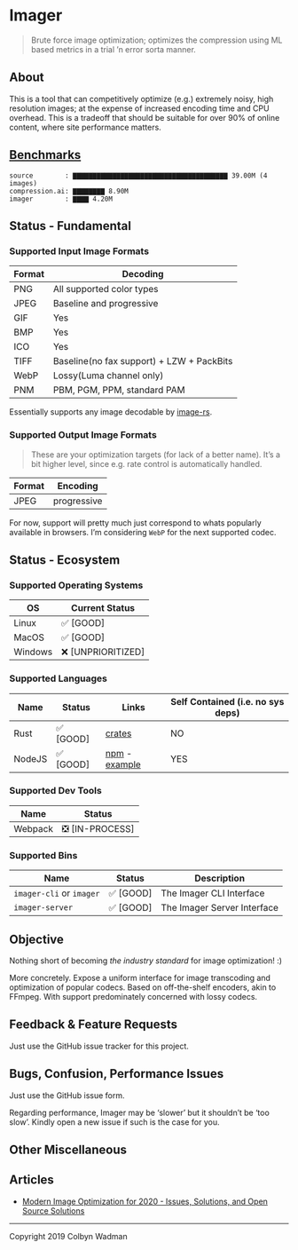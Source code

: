 # Imager
> Brute force image optimization; optimizes the compression using ML based metrics in a trial ’n error sorta manner.

## About

This is a tool that can competitively optimize (e.g.) extremely noisy, high resolution images; at the expense of increased encoding time and CPU overhead. This is a tradeoff that should be suitable for over 90% of online content, where site performance matters.


## [Benchmarks](https://github.com/colbyn/imager-bench-2019-11-2)

```text
source        : ▇▇▇▇▇▇▇▇▇▇▇▇▇▇▇▇▇▇▇▇▇▇▇▇▇▇▇▇▇▇▇▇▇▇▇▇▇▇▇ 39.00M (4 images)
compression.ai: ▇▇▇▇▇▇▇▇ 8.90M
imager        : ▇▇▇▇ 4.20M
```

## Status - Fundamental

### Supported **Input** Image Formats

| Format | Decoding |
| ------ | -------- |
| PNG    | All supported color types |
| JPEG   | Baseline and progressive |
| GIF    | Yes |
| BMP    | Yes |
| ICO    | Yes |
| TIFF   | Baseline(no fax support) + LZW + PackBits |
| WebP   | Lossy(Luma channel only) |
| PNM    | PBM, PGM, PPM, standard PAM |

Essentially supports any image decodable by [image-rs](https://github.com/image-rs/image.git).

### Supported **Output** Image Formats

> These are your optimization targets (for lack of a better name). It’s a bit higher level, since e.g. rate control is automatically handled.

| Format | Encoding |
| ------ | -------- |
| JPEG   | progressive |

For now, support will pretty much just correspond to whats popularly available in browsers. I’m considering `WebP` for the next supported codec.

## Status - Ecosystem

### Supported Operating Systems

| OS     | Current Status |
| ------ | -------- |
| Linux   | ✅ [GOOD] |
| MacOS   | ✅ [GOOD] |
| Windows   | ❌ [UNPRIORITIZED] |

### Supported Languages

| Name | Status | Links | Self Contained (i.e. no sys deps) |
| ------ | -------- | -------- | -------- |
| Rust   | ✅ [GOOD] | [crates](https://crates.io/crates/imager) | NO |
| NodeJS   | ✅ [GOOD] | [npm](https://www.npmjs.com/package/imager-io) - [example](https://git.io/Jeo6e) | YES |

### Supported Dev Tools

| Name | Status |
| ------ | -------- |
| Webpack   | ❎ [IN-PROCESS] |

### Supported Bins

| Name                     | Status    | Description                 |
| -                        | -         | -                           |
| `imager-cli` or `imager` | ✅ [GOOD] | The Imager CLI Interface    |
| `imager-server`   	   | ✅ [GOOD] | The Imager Server Interface |


## Objective
Nothing short of becoming *the industry standard* for image optimization! :)

More concretely. Expose a uniform interface for image transcoding and optimization of popular codecs. Based on off-the-shelf encoders, akin to FFmpeg. With support predominately concerned with lossy codecs.

## Feedback & Feature Requests
Just use the GitHub issue tracker for this project.

## Bugs, Confusion, Performance Issues
Just use the GitHub issue form.

Regarding performance, Imager may be ‘slower’ but it shouldn’t be ‘too slow’. Kindly open a new issue if such is the case for you.

## Other Miscellaneous

## Articles

* [Modern Image Optimization for 2020 - Issues, Solutions, and Open Source Solutions](https://medium.com/@colbyn/modern-image-optimization-for-2020-issues-solutions-and-open-source-solutions-543af00e3e51)


<hr/>

Copyright 2019 Colbyn Wadman